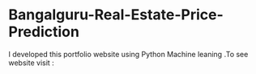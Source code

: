 # Bangalguru-Real-Estate-Price-Prediction
I developed this portfolio website using Python  Machine leaning .To see website visit :

